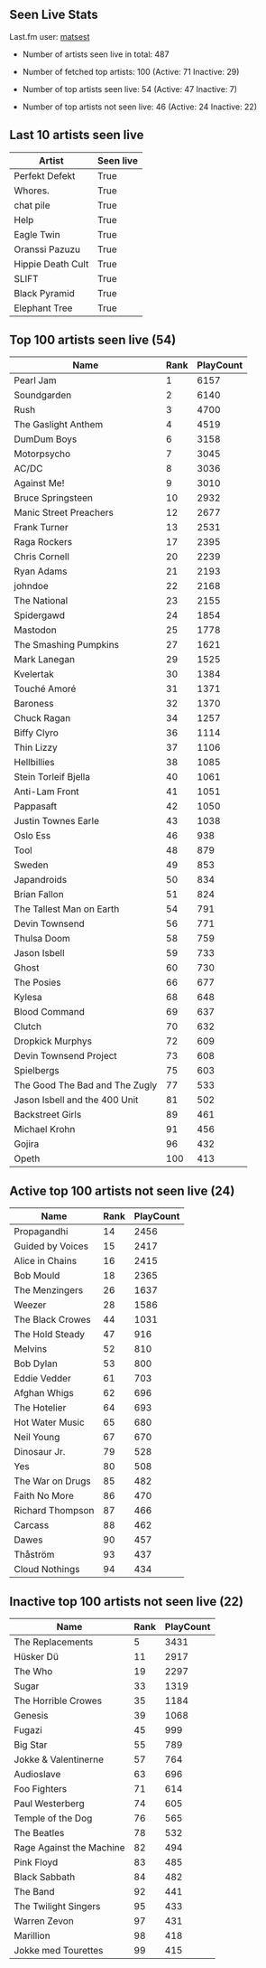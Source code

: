 ## Seen Live Stats

Last.fm user: [matsest](https://www.last.fm/user/matsest)

- Number of artists seen live in total: 487

- Number of fetched top artists: 100 (Active: 71 Inactive: 29)

- Number of top artists seen live: 54 (Active: 47 Inactive: 7)

- Number of top artists not seen live: 46 (Active: 24 Inactive: 22)

## Last 10 artists seen live

Artist            | Seen live
----------------- | ---------
Perfekt Defekt    | True     
Whores.           | True     
chat pile         | True     
Help              | True     
Eagle Twin        | True     
Oranssi Pazuzu    | True     
Hippie Death Cult | True     
SLIFT             | True     
Black Pyramid     | True     
Elephant Tree     | True     

## Top 100 artists seen live (54)

Name                           | Rank | PlayCount
------------------------------ | ---- | ---------
Pearl Jam                      | 1    | 6157     
Soundgarden                    | 2    | 6140     
Rush                           | 3    | 4700     
The Gaslight Anthem            | 4    | 4519     
DumDum Boys                    | 6    | 3158     
Motorpsycho                    | 7    | 3045     
AC/DC                          | 8    | 3036     
Against Me!                    | 9    | 3010     
Bruce Springsteen              | 10   | 2932     
Manic Street Preachers         | 12   | 2677     
Frank Turner                   | 13   | 2531     
Raga Rockers                   | 17   | 2395     
Chris Cornell                  | 20   | 2239     
Ryan Adams                     | 21   | 2193     
johndoe                        | 22   | 2168     
The National                   | 23   | 2155     
Spidergawd                     | 24   | 1854     
Mastodon                       | 25   | 1778     
The Smashing Pumpkins          | 27   | 1621     
Mark Lanegan                   | 29   | 1525     
Kvelertak                      | 30   | 1384     
Touché Amoré                   | 31   | 1371     
Baroness                       | 32   | 1370     
Chuck Ragan                    | 34   | 1257     
Biffy Clyro                    | 36   | 1114     
Thin Lizzy                     | 37   | 1106     
Hellbillies                    | 38   | 1085     
Stein Torleif Bjella           | 40   | 1061     
Anti-Lam Front                 | 41   | 1051     
Pappasaft                      | 42   | 1050     
Justin Townes Earle            | 43   | 1038     
Oslo Ess                       | 46   | 938      
Tool                           | 48   | 879      
Sweden                         | 49   | 853      
Japandroids                    | 50   | 834      
Brian Fallon                   | 51   | 824      
The Tallest Man on Earth       | 54   | 791      
Devin Townsend                 | 56   | 771      
Thulsa Doom                    | 58   | 759      
Jason Isbell                   | 59   | 733      
Ghost                          | 60   | 730      
The Posies                     | 66   | 677      
Kylesa                         | 68   | 648      
Blood Command                  | 69   | 637      
Clutch                         | 70   | 632      
Dropkick Murphys               | 72   | 609      
Devin Townsend Project         | 73   | 608      
Spielbergs                     | 75   | 603      
The Good The Bad and The Zugly | 77   | 533      
Jason Isbell and the 400 Unit  | 81   | 502      
Backstreet Girls               | 89   | 461      
Michael Krohn                  | 91   | 456      
Gojira                         | 96   | 432      
Opeth                          | 100  | 413      

## Active top 100 artists not seen live (24)

Name             | Rank | PlayCount
---------------- | ---- | ---------
Propagandhi      | 14   | 2456     
Guided by Voices | 15   | 2417     
Alice in Chains  | 16   | 2415     
Bob Mould        | 18   | 2365     
The Menzingers   | 26   | 1637     
Weezer           | 28   | 1586     
The Black Crowes | 44   | 1031     
The Hold Steady  | 47   | 916      
Melvins          | 52   | 810      
Bob Dylan        | 53   | 800      
Eddie Vedder     | 61   | 703      
Afghan Whigs     | 62   | 696      
The Hotelier     | 64   | 693      
Hot Water Music  | 65   | 680      
Neil Young       | 67   | 670      
Dinosaur Jr.     | 79   | 528      
Yes              | 80   | 508      
The War on Drugs | 85   | 482      
Faith No More    | 86   | 470      
Richard Thompson | 87   | 466      
Carcass          | 88   | 462      
Dawes            | 90   | 457      
Thåström         | 93   | 437      
Cloud Nothings   | 94   | 434      

## Inactive top 100 artists not seen live (22)

Name                     | Rank | PlayCount
------------------------ | ---- | ---------
The Replacements         | 5    | 3431     
Hüsker Dü                | 11   | 2917     
The Who                  | 19   | 2297     
Sugar                    | 33   | 1319     
The Horrible Crowes      | 35   | 1184     
Genesis                  | 39   | 1068     
Fugazi                   | 45   | 999      
Big Star                 | 55   | 789      
Jokke & Valentinerne     | 57   | 764      
Audioslave               | 63   | 696      
Foo Fighters             | 71   | 614      
Paul Westerberg          | 74   | 605      
Temple of the Dog        | 76   | 565      
The Beatles              | 78   | 532      
Rage Against the Machine | 82   | 494      
Pink Floyd               | 83   | 485      
Black Sabbath            | 84   | 482      
The Band                 | 92   | 441      
The Twilight Singers     | 95   | 433      
Warren Zevon             | 97   | 431      
Marillion                | 98   | 418      
Jokke med Tourettes      | 99   | 415      
